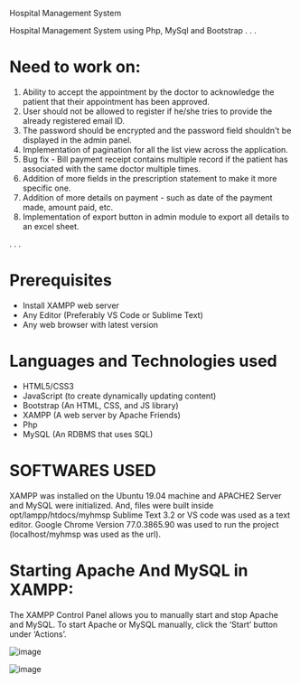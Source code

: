 Hospital Management System

Hospital Management System using Php, MySql and Bootstrap
.
.
.
# Need to work on:
1. Ability to accept the appointment by the doctor to acknowledge the patient that their appointment has been approved.
2. User should not be allowed to register if he/she tries to provide the already registered email ID.
3. The password should be encrypted and the password field shouldn't be displayed in the admin panel.
4. Implementation of pagination for all the list view across the application.
5. Bug fix - Bill payment receipt contains multiple record if the patient has associated with the same doctor multiple times.
6. Addition of more fields in the prescription statement to make it more specific one.
7. Addition of more details on payment - such as date of the payment made, amount paid, etc.
8. Implementation of export button in admin module to export all details to an excel sheet.
   
.
.
.
# Prerequisites

* Install XAMPP web server
* Any Editor (Preferably VS Code or Sublime Text)
* Any web browser with latest version
  
# Languages and Technologies used

* HTML5/CSS3
* JavaScript (to create dynamically updating content)
* Bootstrap (An HTML, CSS, and JS library)
* XAMPP (A web server by Apache Friends)
* Php
* MySQL (An RDBMS that uses SQL)

# SOFTWARES USED
XAMPP was installed on the Ubuntu 19.04 machine and APACHE2 Server and MySQL were initialized. And, files were built inside opt/lampp/htdocs/myhmsp
Sublime Text 3.2 or VS code was used as a text editor.
Google Chrome Version 77.0.3865.90 was used to run the project (localhost/myhmsp was used as the url).

# Starting Apache And MySQL in XAMPP:
The XAMPP Control Panel allows you to manually start and stop Apache and MySQL. To start Apache or MySQL manually, click the ‘Start’ button under ‘Actions’.

![image](https://github.com/kinshukxz/healthcare-patient-management-system/assets/122146313/fee032c7-d6ff-485b-91ff-7ecf0bcd3589)


![image](https://github.com/kinshukxz/healthcare-patient-management-system/assets/122146313/de7a6fd6-a8b4-47f9-9373-aa2d95048762)
